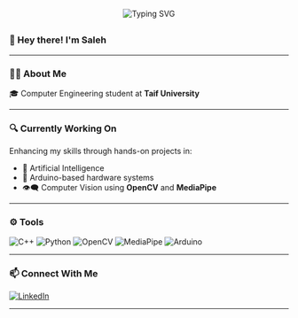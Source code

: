 
<p align="center">
  <img src="https://readme-typing-svg.herokuapp.com?font=Fira+Code&size=24&pause=1000&color=00F7FF&center=true&vCenter=true&width=435&lines=Hello%2C+World!" alt="Typing SVG" />
</p>

## <h3 align="left">👋 Hey there! I'm Saleh</h3>
---

### 🧑‍💻 About Me
🎓 Computer Engineering student at **Taif University**

---

### 🔍 Currently Working On
Enhancing my skills through hands-on projects in:
- 🧠 Artificial Intelligence  
- 🤖 Arduino-based hardware systems  
- 👁️‍🗨️ Computer Vision using **OpenCV** and **MediaPipe**

---

### ⚙️ Tools 

![C++](https://img.shields.io/badge/C++-00599C?style=flat&logo=c%2B%2B&logoColor=white)
![Python](https://img.shields.io/badge/Python-3776AB?style=flat&logo=python&logoColor=white)
![OpenCV](https://img.shields.io/badge/OpenCV-5C3EE8?style=flat&logo=opencv&logoColor=white)
![MediaPipe](https://img.shields.io/badge/MediaPipe-FF6F00?style=flat&logo=google&logoColor=white)
![Arduino](https://img.shields.io/badge/Arduino-00979D?style=flat&logo=arduino&logoColor=white)


---

### 📫 Connect With Me

[![LinkedIn](https://img.shields.io/badge/-LinkedIn-0077B5?style=flat&logo=linkedin&logoColor=white)](https://www.linkedin.com/in/saleh-baderah-26202828b)


---

